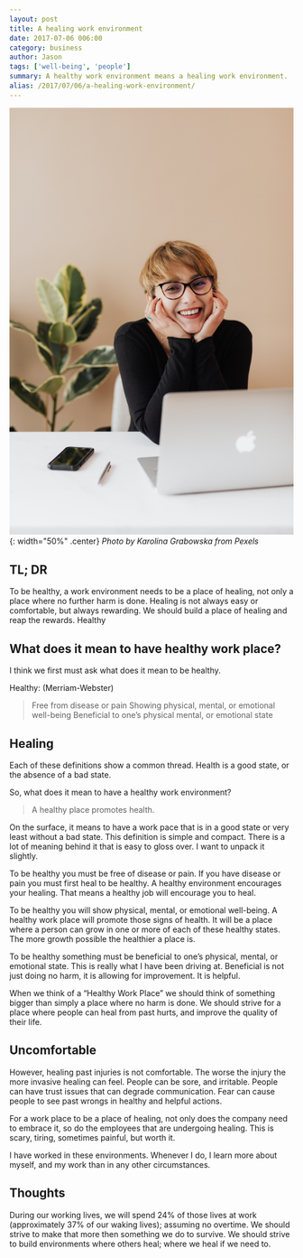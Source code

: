 ```yaml
---
layout: post
title: A healing work environment
date: 2017-07-06 006:00
category: business
author: Jason
tags: ['well-being', 'people']
summary: A healthy work environment means a healing work environment.
alias: /2017/07/06/a-healing-work-environment/
---
```



![Smiling Woman at Computer](/assets/img/posts/2017/07/pexels-karolina-grabowska-4467687.jpg){: width="50%" .center}
_Photo by Karolina Grabowska from Pexels_

## TL; DR

To be healthy, a work environment needs to be a place of healing, not only a place where no further harm is done. Healing is not always easy or comfortable, but always rewarding. We should build a place of healing and reap the rewards.
Healthy

## What does it mean to have healthy work place?

I think we first must ask what does it mean to be healthy.

Healthy: (Merriam-Webster)

>    Free from disease or pain
>    Showing physical, mental, or emotional well-being
>    Beneficial to one’s physical mental, or emotional state

## Healing

Each of these definitions show a common thread. Health is a good state, or the absence of a bad state.

So, what does it mean to have a healthy work environment?

>    A healthy place promotes health.

On the surface, it means to have a work pace that is in a good state or very least without a bad state. This definition is simple and compact. There is a lot of meaning behind it that is easy to gloss over. I want to unpack it slightly.

To be healthy you must be free of disease or pain. If you have disease or pain you must first heal to be healthy. A healthy environment encourages your healing. That means a healthy job will encourage you to heal.

To be healthy you will show physical, mental, or emotional well-being. A healthy work place will promote those signs of health. It will be a place where a person can grow in one or more of each of these healthy states. The more growth possible the healthier a place is.

To be healthy something must be beneficial to one’s physical, mental, or emotional state. This is really what I have been driving at. Beneficial is not just doing no harm, it is allowing for improvement. It is helpful.

When we think of a “Healthy Work Place” we should think of something bigger than simply a place where no harm is done. We should strive for a place where people can heal from past hurts, and improve the quality of their life.

## Uncomfortable

However, healing past injuries is not comfortable. The worse the injury the more invasive healing can feel. People can be sore, and irritable. People can have trust issues that can degrade communication. Fear can cause people to see past wrongs in healthy and helpful actions.

For a work place to be a place of healing, not only does the company need to embrace it, so do the employees that are undergoing healing. This is scary, tiring, sometimes painful, but worth it.

I have worked in these environments. Whenever I do, I learn more about myself, and my work than in any other circumstances.

## Thoughts

During our working lives, we will spend 24% of those lives at work (approximately 37% of our waking lives); assuming no overtime. We should strive to make that more then something we do to survive. We should strive to build environments where others heal; where we heal if we need to.
